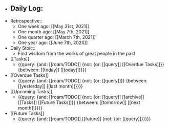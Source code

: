- Daily Log:
    - 
- Retrospective::
    - One week ago: [[May 31st, 2021]]
    - One month ago: [[May 7th, 2021]]
    - One quarter ago: [[March 7th, 2021]]
    - One year ago: [[June 7th, 2020]]
- Daily Stoic::
    - Find wisdom from the works of great people in the past
- [[Tasks]]
    - {{query: {and: [[roam/TODO]] {not: {or: [[query]] [[Overdue Tasks]]}} {between: [[today]] [[today]]}}}}
- [[Overdue Tasks]]
    - {{query: {and: [[roam/TODO]] {not: {or: [[query]]}} {between: [[yesterday]] [[last month]]}}}}
- [[Upcoming Tasks]]
    - {{query: {and: [[roam/TODO]] {not: {or: [[query]] [[archive]] [[Tasks]] [[Future Tasks]]}} {between: [[tomorrow]] [[next month]]}}}}
- [[Future Tasks]]
    - {{query: {and: [[roam/TODO]] [[future]] {not: {or: [[query]]}}}}}
